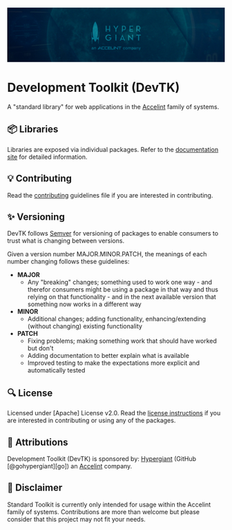 ![Hypergiant an Accelint company](assets/banner.jpg)

# Development Toolkit (DevTK)

A "standard library" for web applications in the [Accelint] family of systems.

## 📦 Libraries

Libraries are exposed via individual packages. Refer to the [documentation site][docs] for detailed information.

## 💡 Contributing

Read the [contributing](CONTRIBUTING.md) guidelines file if you are interested in contributing.

## ✨ Versioning

DevTK follows [Semver](https://semver.org/) for versioning of packages to enable consumers to trust what is changing between versions.

Given a version number MAJOR.MINOR.PATCH, the meanings of each number changing follows these guidelines:

- __MAJOR__
  - Any "breaking" changes; something used to work one way - and therefor consumers might be using a package in that way and thus relying on that functionality - and in the next available version that something now works in a different way
- __MINOR__
  - Additional changes; adding functionality, enhancing/extending (without changing) existing functionality
- __PATCH__
  - Fixing problems; making something work that should have worked but don't
  - Adding documentation to better explain what is available
  - Improved testing to make the expectations more explicit and automatically tested

## 🔍 License

Licensed under [Apache] License v2.0. Read the [license instructions](LICENSE) if you are interested in contributing or using any of the packages.

## 🚀 Attributions

Development Toolkit (DevTK) is sponsored by: [Hypergiant] (GitHub [@gohypergiant][go]) an [Accelint] company.

## 🔔 Disclaimer

Standard Toolkit is currently only intended for usage within the Accelint family of systems. Contributions are more than welcome but please consider that this project may not fit your needs.

[Accelint]: https://accelint.com
[Apache 2]: https://www.apache.org/licenses/LICENSE-2.0
[Docs]: https://standard-toolkit.accelint.dev/ 
[Github]: https://github.com/gohypergiant
[Hypergiant]: https://hypergiant.com

